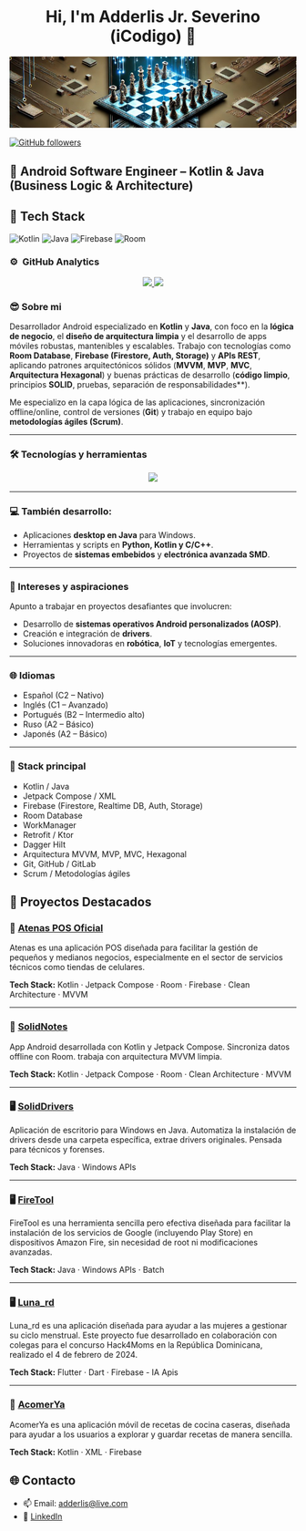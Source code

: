 <div align="center">
<h1 align="center">Hi, I'm Adderlis Jr. Severino (iCodigo) 👋</h1>
</div>
<img src="https://raw.githubusercontent.com/iC0d1g0/iC0d1g0/019ab9a78672d81d6fb7e4cefc06148918788728/1728880670993.jpeg">


[![GitHub followers](https://img.shields.io/github/followers/iC0d1g0?style=social)](https://github.com/iC0d1g0)

## 🧠 Android Software Engineer – Kotlin & Java (Business Logic & Architecture)

## 🧰 Tech Stack
![Kotlin](https://img.shields.io/badge/Kotlin-0095D5?style=for-the-badge&logo=kotlin&logoColor=white)
![Java](https://img.shields.io/badge/Java-ED8B00?style=for-the-badge&logo=java&logoColor=white)
![Firebase](https://img.shields.io/badge/Firebase-FFCA28?style=for-the-badge&logo=firebase&logoColor=black)
![Room](https://img.shields.io/badge/Room-007ACC?style=for-the-badge&logo=sqlite&logoColor=white)

### ⚙️ &nbsp;GitHub Analytics

<p align="center">
<a href="https://github.com/iC0d1g0">
  <img height="180em" src="https://github-readme-stats-eight-theta.vercel.app/api?username=iC0d1g0&show_icons=true&theme=algolia&include_all_commits=true&count_private=true"/>
  <img height="180em" src="https://github-readme-stats-eight-theta.vercel.app/api/top-langs/?username=ArisGuimera&layout=compact&langs_count=8&theme=algolia"/>
</a>
</p>

### 😎 Sobre mi

Desarrollador Android especializado en **Kotlin** y **Java**, con foco en la **lógica de negocio**, el **diseño de arquitectura limpia** y el desarrollo de apps móviles robustas, mantenibles y escalables.
Trabajo con tecnologías como **Room Database**, **Firebase (Firestore, Auth, Storage)** y **APIs REST**, aplicando patrones arquitectónicos sólidos (**MVVM**, **MVP**, **MVC**, **Arquitectura Hexagonal**) y buenas prácticas de desarrollo (**código limpio**, principios **SOLID**, pruebas, separación de responsabilidades**).

Me especializo en la capa lógica de las aplicaciones, sincronización offline/online, control de versiones (**Git**) y trabajo en equipo bajo **metodologías ágiles (Scrum)**.

---

### 🛠️ Tecnologías y herramientas

<p align="center">
  <img src="https://skillicons.dev/icons?i=androidstudio,idea,eclipse,vscode,clion,arduino,kotlin,java,cpp,c,py,stackoverflow,css,js,flutter,dart,git,github,gitlab,gradle,ubuntu,arch,apple,html,firebase&perline=5"/>
</p>

---


### 💻 También desarrollo:
- Aplicaciones **desktop en Java** para Windows.
- Herramientas y scripts en **Python, Kotlin y C/C++**.
- Proyectos de **sistemas embebidos** y **electrónica avanzada SMD**.

---

### 🚀 Intereses y aspiraciones

Apunto a trabajar en proyectos desafiantes que involucren:

- Desarrollo de **sistemas operativos Android personalizados (AOSP)**.
- Creación e integración de **drivers**.
- Soluciones innovadoras en **robótica**, **IoT** y tecnologías emergentes.

---

### 🌐 Idiomas

- Español (C2 – Nativo)  
- Inglés (C1 – Avanzado)  
- Portugués (B2 – Intermedio alto)  
- Ruso (A2 – Básico)  
- Japonés (A2 – Básico)

---

### 🧩 Stack principal

- Kotlin / Java  
- Jetpack Compose / XML  
- Firebase (Firestore, Realtime DB, Auth, Storage)  
- Room Database  
- WorkManager  
- Retrofit / Ktor  
- Dagger Hilt  
- Arquitectura MVVM, MVP, MVC, Hexagonal  
- Git, GitHub / GitLab  
- Scrum / Metodologías ágiles
  

## 🚀 Proyectos Destacados


### 📱 [Atenas POS Oficial](https://github.com/iC0d1g0/Atenas_POS_Oficial)

Atenas es una aplicación POS diseñada para facilitar la gestión de pequeños y medianos negocios, especialmente en el sector de servicios técnicos como tiendas de celulares.

**Tech Stack:** Kotlin · Jetpack Compose · Room · Firebase · Clean Architecture · MVVM

---

### 📱 [SolidNotes](https://github.com/iC0d1g0/SolidNotes)
App Android desarrollada con Kotlin y Jetpack Compose. Sincroniza datos offline con Room. trabaja con arquitectura MVVM limpia.

**Tech Stack:** Kotlin · Jetpack Compose · Room · Clean Architecture · MVVM

---

### 🖥️ [SolidDrivers](https://github.com/iC0d1g0/SolidDrivers)
Aplicación de escritorio para Windows en Java. Automatiza la instalación de drivers desde una carpeta específica, extrae drivers originales. Pensada para técnicos y forenses.

**Tech Stack:** Java · Windows APIs 

---

### 🖥️ [FireTool](https://github.com/iC0d1g0/FireTools/tree/main)
FireTool es una herramienta sencilla pero efectiva diseñada para facilitar la instalación de los servicios de Google (incluyendo Play Store) en dispositivos Amazon Fire, sin necesidad de root ni modificaciones avanzadas.

**Tech Stack:** Java · Windows APIs · Batch


---

### 🖥️ [Luna_rd](https://github.com/iC0d1g0/LunaRD)
Luna_rd es una aplicación diseñada para ayudar a las mujeres a gestionar su ciclo menstrual. Este proyecto fue desarrollado en colaboración con colegas para el concurso Hack4Moms en la República Dominicana, realizado el 4 de febrero de 2024.

**Tech Stack:** Flutter · Dart · Firebase - IA Apis

---

### 🤖 [AcomerYa](https://github.com/iC0d1g0/AcomerYa)
AcomerYa es una aplicación móvil de recetas de cocina caseras, diseñada para ayudar a los usuarios a explorar y guardar recetas de manera sencilla.

**Tech Stack:** Kotlin · XML · Firebase



## 🌐 Contacto
- 📫 Email: adderlis@live.com  
- 💼 [LinkedIn]([tu-perfil-link](https://www.linkedin.com/in/adderlis-junior-severino-reyes-464179310/))  


